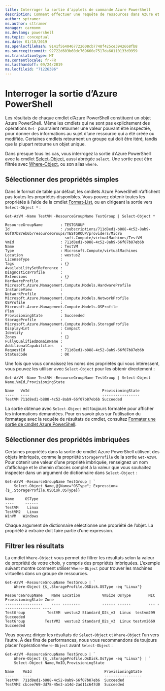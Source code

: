 ```yaml
---
title: Interroger la sortie d’applets de commande Azure PowerShell
description: Comment effectuer une requête de ressources dans Azure et mettre en forme les résultats.
author: sptramer
ms.author: sttramer
manager: carmonm
ms.devlang: powershell
ms.topic: conceptual
ms.date: 01/10/2019
ms.openlocfilehash: 9141f5640467722608cb7748f425ce3942668fb8
ms.sourcegitcommit: 92722d603b60dc769660e7517da60110133d9959
ms.translationtype: HT
ms.contentlocale: fr-FR
ms.lasthandoff: 09/24/2019
ms.locfileid: "71226386"
---
```

# <a name="query-output-of-azure-powershell"></a>Interroger la sortie d’Azure PowerShell 

Les résultats de chaque cmdlet d’Azure PowerShell constituent un objet Azure PowerShell. Même les cmdlets qui ne sont pas explicitement des opérations `Get-` pourraient retourner une valeur pouvant être inspectée, pour donner des informations au sujet d’une ressource qui a été créée ou modifiée. Certaines cmdlets retournent un groupe qui doit être itéré, tandis que la plupart retourne un objet unique.

Dans presque tous les cas, vous interrogez la sortie d’Azure PowerShell avec la cmdlet [Select-Object](/powershell/module/Microsoft.PowerShell.Utility/Select-Object), aussi abrégée `select`. Une sortie peut être filtrée avec [Where-Object](/powershell/module/Microsoft.PowerShell.Core/Where-Object), ou son alias `where`.

## <a name="select-simple-properties"></a>Sélectionner des propriétés simples

Dans le format de table par défaut, les cmdlets Azure PowerShell n’affichent pas toutes les propriétés disponibles. Vous pouvez obtenir toutes les propriétés à l’aide de la cmdlet [Format-List](/powershell/module/microsoft.powershell.utility/format-list), ou en dirigeant la sortie vers `Select-Object *` :

```azurepowershell-interactive
Get-AzVM -Name TestVM -ResourceGroupName TestGroup | Select-Object *
```

```output
ResourceGroupName        : TESTGROUP
Id                       : /subscriptions/711d8ed1-b888-4c52-8ab9-66f07b87eb6b/resourceGroups/TESTGROUP/providers/Micro
                           soft.Compute/virtualMachines/TestVM
VmId                     : 711d8ed1-b888-4c52-8ab9-66f07b87eb6b
Name                     : TestVM
Type                     : Microsoft.Compute/virtualMachines
Location                 : westus2
LicenseType              :
Tags                     : {}
AvailabilitySetReference :
DiagnosticsProfile       :
Extensions               : {}
HardwareProfile          : Microsoft.Azure.Management.Compute.Models.HardwareProfile
InstanceView             :
NetworkProfile           : Microsoft.Azure.Management.Compute.Models.NetworkProfile
OSProfile                : Microsoft.Azure.Management.Compute.Models.OSProfile
Plan                     :
ProvisioningState        : Succeeded
StorageProfile           : Microsoft.Azure.Management.Compute.Models.StorageProfile
DisplayHint              : Compact
Identity                 :
Zones                    : {}
FullyQualifiedDomainName :
AdditionalCapabilities   :
RequestId                : 711d8ed1-b888-4c52-8ab9-66f07b87eb6b
StatusCode               : OK
```

Une fois que vous connaissez les noms des propriétés qui vous intéressent, vous pouvez les utiliser avec `Select-Object` pour les obtenir directement :

```azurepowershell-interactive
Get-AzVM -Name TestVM -ResourceGroupName TestGroup | Select-Object Name,VmId,ProvisioningState
```

```output
Name   VmId                                 ProvisioningState
----   ----                                 -----------------
TestVM 711d8ed1-b888-4c52-8ab9-66f07b87eb6b Succeeded
```

La sortie obtenue avec `Select-Object` est toujours formatée pour afficher les informations demandées. Pour en savoir plus sur l’utilisation du formatage avec la requête de résultats de cmdlet, consultez [Formater une sortie de cmdlet Azure PowerShell](formatting-output.md).

## <a name="select-nested-properties"></a>Sélectionner des propriétés imbriquées

Certaines propriétés dans la sortie de cmdlet Azure PowerShell utilisent des objets imbriqués, comme la propriété `StorageProfile` de la sortie `Get-AzVM`. Pour obtenir une valeur d’une propriété imbriquée, renseignez un nom d’affichage et le chemin d’accès complet à la valeur que vous souhaitez inspecter dans un argument de dictionnaire dans `Select-Object` :

```azurepowershell-interactive
Get-AzVM -ResourceGroupName TestGroup | `
    Select-Object Name,@{Name="OSType"; Expression={$_.StorageProfile.OSDisk.OSType}}
```

```output
Name     OSType
----     ------
TestVM    Linux
TestVM2   Linux
WinVM   Windows
```

Chaque argument de dictionnaire sélectionne une propriété de l’objet. La propriété à extraire doit faire partie d’une expression.

## <a name="filter-results"></a>Filtrer les résultats 

La cmdlet `Where-Object` vous permet de filtrer les résultats selon la valeur de propriété de votre choix, y compris des propriétés imbriquées. L’exemple suivant montre comment utiliser `Where-Object` pour trouver les machines virtuelles dans un groupe de ressources.

```azurepowershell-interactive
Get-AzVM -ResourceGroupName TestGroup | `
    Where-Object {$_.StorageProfile.OSDisk.OSType -eq "Linux"}
```

```output
ResourceGroupName    Name Location          VmSize OsType        NIC ProvisioningState Zone
-----------------    ---- --------          ------ ------        --- ----------------- ----
TestGroup          TestVM  westus2 Standard_D2s_v3  Linux  testvm299         Succeeded
TestGroup         TestVM2  westus2 Standard_D2s_v3  Linux testvm2669         Succeeded
```

Vous pouvez diriger les résultats de `Select-Object` et `Where-Object` l’un vers l’autre. À des fins de performances, nous vous recommandons de toujours placer l’opération `Where-Object` avant `Select-Object` :

```azurepowershell-interactive
Get-AzVM -ResourceGroupName TestGroup | `
    Where-Object {$_.StorageProfile.OsDisk.OsType -eq "Linux"} | `
    Select-Object Name,VmID,ProvisioningState
```

```output
Name    VmId                                 ProvisioningState
----    ----                                 -----------------
TestVM  711d8ed1-b888-4c52-8ab9-66f07b87eb6  Succeeded
TestVM2 cbcee769-dd78-45e3-a14d-2ad11c647d0  Succeeded
```